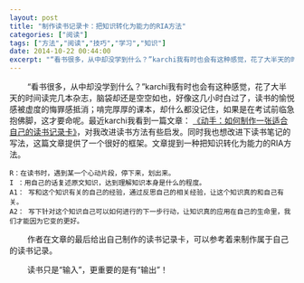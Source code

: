 ```yaml
---
layout: post
title: "制作读书记录卡：把知识转化为能力的RIA方法"
categories: ["阅读"]
tags: ["方法","阅读","技巧","学习","知识"]
date: 2014-10-22 00:44:00
excerpt: "“看书很多，从中却没学到什么？”karchi我有时也会有这种感觉，花了大半天的时间读完几本杂志，脑袋……"
---
```

&nbsp;&nbsp;&nbsp;&nbsp;&nbsp;&nbsp;&nbsp;&nbsp;“看书很多，从中却没学到什么？”karchi我有时也会有这种感觉，花了大半天的时间读完几本杂志，脑袋却还是空空如也，好像这几小时白过了，读书的愉悦感被虚度的悔罪感抵消；啃完厚厚的课本，却什么都没记住，如果是在考试前临急抱佛脚，这才要命呢。最近karchi我看到一篇文章： [《动手：如何制作一张适合自己的读书记录卡》](http://www.jianshu.com/p/121d2c16df91)，对我改进读书方法有些启发。同时我也想改进下读书笔记的写法，这篇文章提供了一个很好的框架。文章提到一种把知识转化为能力的RIA方法。

	R：在读书时，遇到某一个心动片段，停下来，划出来。  
	I ：用自己的话复述原文知识，达到理解知识本身是什么的程度。   
	A1： 写和这个知识有关的自己的经验，通过反思自己的相关经验，让这个知识真的和自己有关。   
	A2： 写下针对这个知识自己可以如何进行的下一步行动，让知识真的应用在自己的生命里，我们才能因为它变的更好。  

&nbsp;&nbsp;&nbsp;&nbsp;&nbsp;&nbsp;&nbsp;&nbsp;作者在文章的最后给出自己制作的读书记录卡，可以参考着来制作属于自己的读书记录。

&nbsp;&nbsp;&nbsp;&nbsp;&nbsp;&nbsp;&nbsp;&nbsp;读书只是“输入”，更重要的是有“输出”！
